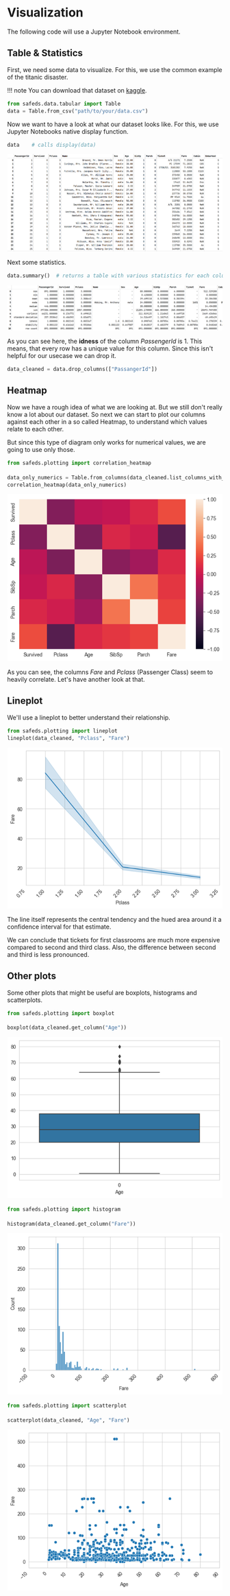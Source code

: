 # Visualization

The following code will use a Jupyter Notebook environment.

## Table & Statistics
First, we need some data to visualize. For this, we use the common example of the titanic disaster.

!!! note
    You can download that dataset on [kaggle](https://www.kaggle.com/c/titanic).

```python
from safeds.data.tabular import Table
data = Table.from_csv("path/to/your/data.csv")
```

Now we want to have a look at what our dataset looks like. For this, we use Jupyter Notebooks native display function.

```python
data    # calls display(data)
```

![Table](./Resources/Table.png)

Next some statistics.

```python
data.summary()  # returns a table with various statistics for each column
```

![Summary](./Resources/Summary.png)

As you can see here, the **idness** of the column _PassengerId_ is 1. This means, that every row has a unique value for
this column. Since this isn't helpful for our usecase we can drop it.

```python
data_cleaned = data.drop_columns(["PassangerId"])
```
## Heatmap
Now we have a rough idea of what we are looking at. But we still don't really know a lot about our dataset.
So next we can start to plot our columns against each other in a so called Heatmap, to understand which values relate to each other.

But since this type of diagram only works for numerical values, we are going to use only those.

```python
from safeds.plotting import correlation_heatmap

data_only_numerics = Table.from_columns(data_cleaned.list_columns_with_numerical_values())
correlation_heatmap(data_only_numerics)
```

![Heatmap](./Resources/Heatmap.png)

As you can see, the columns _Fare_ and _Pclass_ (Passenger Class) seem to heavily correlate. Let's have another look at that.
## Lineplot
We'll use a lineplot to better understand their relationship.

```python
from safeds.plotting import lineplot
lineplot(data_cleaned, "Pclass", "Fare")
```

![Lineplot](./Resources/Lineplot.png)

The line itself represents the central tendency and the hued area around it a confidence interval for that estimate.

We can conclude that tickets for first classrooms are much more expensive compared to second and third class.
Also, the difference between second and third is less pronounced.

## Other plots
Some other plots that might be useful are boxplots, histograms and scatterplots.

```python
from safeds.plotting import boxplot

boxplot(data_cleaned.get_column("Age"))
```

![Boxplot](./Resources/Boxplot.png)

```python
from safeds.plotting import histogram

histogram(data_cleaned.get_column("Fare"))
```
![Histogram](./Resources/Histogram.png)

```python
from safeds.plotting import scatterplot

scatterplot(data_cleaned, "Age", "Fare")
```

![Scatterplot](./Resources/Scatterplot.png)